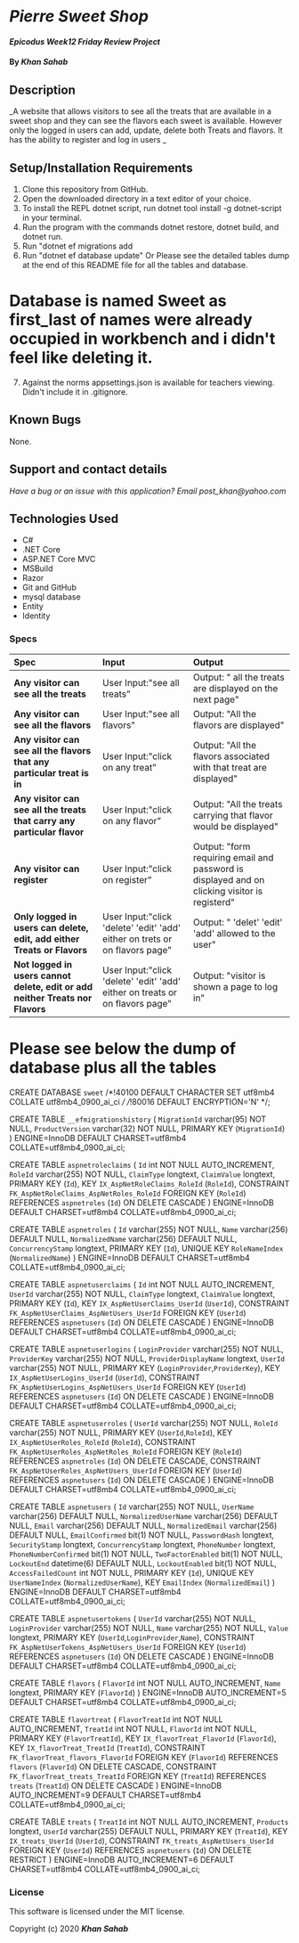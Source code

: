 # _Pierre Sweet Shop_

#### _Epicodus Week12 Friday Review Project_

#### By _**Khan Sahab**_

## Description

_A website that allows visitors to see all the treats that are available in a sweet shop and they can see the flavors each sweet is available. However only the logged in users can add, update, delete both Treats and flavors. It has the ability to register and log in users _

## Setup/Installation Requirements

1. Clone this repository from GitHub.
2. Open the downloaded directory in a text editor of your choice.
3. To install the REPL dotnet script, run dotnet tool install -g dotnet-script in your terminal.
4. Run the program with the commands dotnet restore, dotnet build, and dotnet run.
5. Run "dotnet ef migrations add <yourtag>
6. Run "dotnet ef database update"
Or Please see the detailed tables dump at the end of this README file for all the tables and database.

# Database is named Sweet as first_last of names were already occupied in workbench and i didn't feel like deleting it.

7. Against the norms appsettings.json is available for teachers viewing. Didn't include it in .gitignore.



## Known Bugs
 
None.
 
## Support and contact details

_Have a bug or an issue with this application? Email post_khan@yahoo.com_

## Technologies Used

* C#
* .NET Core
* ASP.NET Core MVC
* MSBuild
* Razor
* Git and GitHub
* mysql database
* Entity
* Identity

### Specs
| Spec | Input | Output |
| :------------- | :------------- | :------------- |
| **Any visitor can see all the treats** | User Input:"see all treats” | Output: " all the treats are displayed on the next page" |
| **Any visitor can see all the flavors** | User Input:"see all flavors"| Output: "All the flavors are displayed" |
| **Any visitor can see all the flavors that any particular treat is in** | User Input:"click on any treat” | Output: "All the flavors associated with that treat are displayed" |
| **Any visitor can see all the treats that carry any particular flavor** | User Input:"click on any flavor” | Output: "All the treats carrying that flavor would be displayed" |
| **Any visitor can register** | User Input:"click on register” | Output: "form requiring email and password is displayed and on clicking visitor is registerd" |
| **Only logged in users can delete, edit, add either Treats or Flavors** | User Input:"click 'delete' 'edit' 'add' either on trets or on flavors page” | Output: " 'delet' 'edit' 'add' allowed to the user" |
| **Not logged in users cannot delete, edit or add neither Treats nor Flavors** | User Input:"click 'delete' 'edit' 'add' either on treats or on flavors page” | Output: "visitor is shown a page to log in" |




# Please see below the dump of database plus all the tables



CREATE DATABASE `sweet` /*!40100 DEFAULT CHARACTER SET utf8mb4 COLLATE utf8mb4_0900_ai_ci */ /*!80016 DEFAULT ENCRYPTION='N' */;

CREATE TABLE `__efmigrationshistory` (
  `MigrationId` varchar(95) NOT NULL,
  `ProductVersion` varchar(32) NOT NULL,
  PRIMARY KEY (`MigrationId`)
) ENGINE=InnoDB DEFAULT CHARSET=utf8mb4 COLLATE=utf8mb4_0900_ai_ci;

CREATE TABLE `aspnetroleclaims` (
  `Id` int NOT NULL AUTO_INCREMENT,
  `RoleId` varchar(255) NOT NULL,
  `ClaimType` longtext,
  `ClaimValue` longtext,
  PRIMARY KEY (`Id`),
  KEY `IX_AspNetRoleClaims_RoleId` (`RoleId`),
  CONSTRAINT `FK_AspNetRoleClaims_AspNetRoles_RoleId` FOREIGN KEY (`RoleId`) REFERENCES `aspnetroles` (`Id`) ON DELETE CASCADE
) ENGINE=InnoDB DEFAULT CHARSET=utf8mb4 COLLATE=utf8mb4_0900_ai_ci;

CREATE TABLE `aspnetroles` (
  `Id` varchar(255) NOT NULL,
  `Name` varchar(256) DEFAULT NULL,
  `NormalizedName` varchar(256) DEFAULT NULL,
  `ConcurrencyStamp` longtext,
  PRIMARY KEY (`Id`),
  UNIQUE KEY `RoleNameIndex` (`NormalizedName`)
) ENGINE=InnoDB DEFAULT CHARSET=utf8mb4 COLLATE=utf8mb4_0900_ai_ci;

CREATE TABLE `aspnetuserclaims` (
  `Id` int NOT NULL AUTO_INCREMENT,
  `UserId` varchar(255) NOT NULL,
  `ClaimType` longtext,
  `ClaimValue` longtext,
  PRIMARY KEY (`Id`),
  KEY `IX_AspNetUserClaims_UserId` (`UserId`),
  CONSTRAINT `FK_AspNetUserClaims_AspNetUsers_UserId` FOREIGN KEY (`UserId`) REFERENCES `aspnetusers` (`Id`) ON DELETE CASCADE
) ENGINE=InnoDB DEFAULT CHARSET=utf8mb4 COLLATE=utf8mb4_0900_ai_ci;

CREATE TABLE `aspnetuserlogins` (
  `LoginProvider` varchar(255) NOT NULL,
  `ProviderKey` varchar(255) NOT NULL,
  `ProviderDisplayName` longtext,
  `UserId` varchar(255) NOT NULL,
  PRIMARY KEY (`LoginProvider`,`ProviderKey`),
  KEY `IX_AspNetUserLogins_UserId` (`UserId`),
  CONSTRAINT `FK_AspNetUserLogins_AspNetUsers_UserId` FOREIGN KEY (`UserId`) REFERENCES `aspnetusers` (`Id`) ON DELETE CASCADE
) ENGINE=InnoDB DEFAULT CHARSET=utf8mb4 COLLATE=utf8mb4_0900_ai_ci;

CREATE TABLE `aspnetuserroles` (
  `UserId` varchar(255) NOT NULL,
  `RoleId` varchar(255) NOT NULL,
  PRIMARY KEY (`UserId`,`RoleId`),
  KEY `IX_AspNetUserRoles_RoleId` (`RoleId`),
  CONSTRAINT `FK_AspNetUserRoles_AspNetRoles_RoleId` FOREIGN KEY (`RoleId`) REFERENCES `aspnetroles` (`Id`) ON DELETE CASCADE,
  CONSTRAINT `FK_AspNetUserRoles_AspNetUsers_UserId` FOREIGN KEY (`UserId`) REFERENCES `aspnetusers` (`Id`) ON DELETE CASCADE
) ENGINE=InnoDB DEFAULT CHARSET=utf8mb4 COLLATE=utf8mb4_0900_ai_ci;

CREATE TABLE `aspnetusers` (
  `Id` varchar(255) NOT NULL,
  `UserName` varchar(256) DEFAULT NULL,
  `NormalizedUserName` varchar(256) DEFAULT NULL,
  `Email` varchar(256) DEFAULT NULL,
  `NormalizedEmail` varchar(256) DEFAULT NULL,
  `EmailConfirmed` bit(1) NOT NULL,
  `PasswordHash` longtext,
  `SecurityStamp` longtext,
  `ConcurrencyStamp` longtext,
  `PhoneNumber` longtext,
  `PhoneNumberConfirmed` bit(1) NOT NULL,
  `TwoFactorEnabled` bit(1) NOT NULL,
  `LockoutEnd` datetime(6) DEFAULT NULL,
  `LockoutEnabled` bit(1) NOT NULL,
  `AccessFailedCount` int NOT NULL,
  PRIMARY KEY (`Id`),
  UNIQUE KEY `UserNameIndex` (`NormalizedUserName`),
  KEY `EmailIndex` (`NormalizedEmail`)
) ENGINE=InnoDB DEFAULT CHARSET=utf8mb4 COLLATE=utf8mb4_0900_ai_ci;

CREATE TABLE `aspnetusertokens` (
  `UserId` varchar(255) NOT NULL,
  `LoginProvider` varchar(255) NOT NULL,
  `Name` varchar(255) NOT NULL,
  `Value` longtext,
  PRIMARY KEY (`UserId`,`LoginProvider`,`Name`),
  CONSTRAINT `FK_AspNetUserTokens_AspNetUsers_UserId` FOREIGN KEY (`UserId`) REFERENCES `aspnetusers` (`Id`) ON DELETE CASCADE
) ENGINE=InnoDB DEFAULT CHARSET=utf8mb4 COLLATE=utf8mb4_0900_ai_ci;

CREATE TABLE `flavors` (
  `FlavorId` int NOT NULL AUTO_INCREMENT,
  `Name` longtext,
  PRIMARY KEY (`FlavorId`)
) ENGINE=InnoDB AUTO_INCREMENT=5 DEFAULT CHARSET=utf8mb4 COLLATE=utf8mb4_0900_ai_ci;

CREATE TABLE `flavortreat` (
  `FlavorTreatId` int NOT NULL AUTO_INCREMENT,
  `TreatId` int NOT NULL,
  `FlavorId` int NOT NULL,
  PRIMARY KEY (`FlavorTreatId`),
  KEY `IX_flavorTreat_FlavorId` (`FlavorId`),
  KEY `IX_flavorTreat_TreatId` (`TreatId`),
  CONSTRAINT `FK_flavorTreat_flavors_FlavorId` FOREIGN KEY (`FlavorId`) REFERENCES `flavors` (`FlavorId`) ON DELETE CASCADE,
  CONSTRAINT `FK_flavorTreat_treats_TreatId` FOREIGN KEY (`TreatId`) REFERENCES `treats` (`TreatId`) ON DELETE CASCADE
) ENGINE=InnoDB AUTO_INCREMENT=9 DEFAULT CHARSET=utf8mb4 COLLATE=utf8mb4_0900_ai_ci;

CREATE TABLE `treats` (
  `TreatId` int NOT NULL AUTO_INCREMENT,
  `Products` longtext,
  `UserId` varchar(255) DEFAULT NULL,
  PRIMARY KEY (`TreatId`),
  KEY `IX_treats_UserId` (`UserId`),
  CONSTRAINT `FK_treats_AspNetUsers_UserId` FOREIGN KEY (`UserId`) REFERENCES `aspnetusers` (`Id`) ON DELETE RESTRICT
) ENGINE=InnoDB AUTO_INCREMENT=6 DEFAULT CHARSET=utf8mb4 COLLATE=utf8mb4_0900_ai_ci;



### License

This software is licensed under the MIT license.

Copyright (c) 2020 **_Khan Sahab_**
